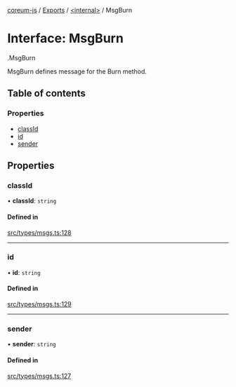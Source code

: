 [coreum-js](../README.md) / [Exports](../modules.md) / [<internal\>](../modules/internal_.md) / MsgBurn

# Interface: MsgBurn

[<internal>](../modules/internal_.md).MsgBurn

MsgBurn defines message for the Burn method.

## Table of contents

### Properties

- [classId](internal_.MsgBurn-2.md#classid)
- [id](internal_.MsgBurn-2.md#id)
- [sender](internal_.MsgBurn-2.md#sender)

## Properties

### classId

• **classId**: `string`

#### Defined in

[src/types/msgs.ts:128](https://github.com/PyramydLabs/coreum-js/blob/75debec/src/types/msgs.ts#L128)

___

### id

• **id**: `string`

#### Defined in

[src/types/msgs.ts:129](https://github.com/PyramydLabs/coreum-js/blob/75debec/src/types/msgs.ts#L129)

___

### sender

• **sender**: `string`

#### Defined in

[src/types/msgs.ts:127](https://github.com/PyramydLabs/coreum-js/blob/75debec/src/types/msgs.ts#L127)

